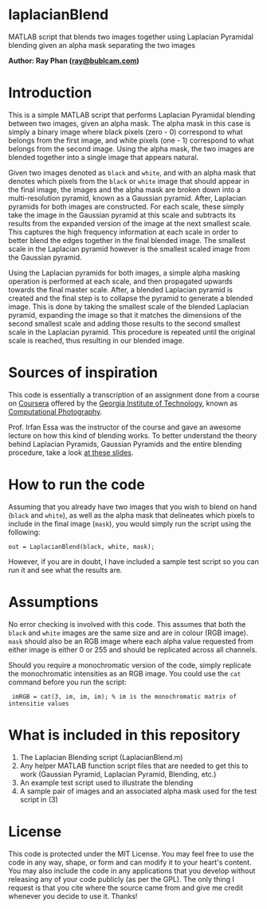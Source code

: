 laplacianBlend
==============

MATLAB script that blends two images together using Laplacian Pyramidal blending given an alpha mask separating the two images

**Author: Ray Phan (ray@bublcam.com)**

# Introduction

This is a simple MATLAB script that performs Laplacian Pyramidal blending between two images, given an alpha mask. The alpha mask in this case is simply a binary image where black pixels (zero - 0) correspond to what belongs from the first image, and white pixels (one - 1) correspond to what belongs from the second image.  Using the alpha mask, the two images are blended together into a single image that appears natural.

Given two images denoted as ``black`` and ``white``, and with an alpha mask that denotes which pixels from the ``black`` or ``white`` image that should appear in the final image, the images and the alpha mask are broken down into a multi-resolution pyramid, known as a Gaussian pyramid.  After, Laplacian pyramids for both images are constructed.  For each scale, these simply take the image in the Gaussian pyramid at this scale and subtracts its results from the expanded version of the image at the next smallest scale.  This captures the high frequency information at each scale in order to better blend the edges together in the final blended image.  The smallest scale in the Laplacian pyramid however is the smallest scaled image from the Gaussian pyramid.

Using the Laplacian pyramids for both images, a simple alpha masking operation is performed at each scale, and then propagated upwards towards the final master scale.  After, a blended Laplacian pyramid is created and the final step is to collapse the pyramid to generate a blended image.  This is done by taking the smallest scale of the blended Laplacian pyramid, expanding the image so that it matches the dimensions of the second smallest scale and adding those results to the second smallest scale in the Laplacian pyramid.  This procedure is repeated until the original scale is reached, thus resulting in our blended image.

# Sources of inspiration

This code is essentially a transcription of an assignment done from a course on [Coursera](http://www.coursera.org) offered by the [Georgia Institute of Technology](http://www.gatech.edu), known as [Computational Photography](https://www.coursera.org/course/compphoto).

Prof. Irfan Essa was the instructor of the course and gave an awesome lecture on how this kind of blending works.  To better understand the theory behind Laplacian Pyramids, Gaussian Pyramids and the entire blending procedure, take a look [at these slides](https://www.dropbox.com/s/nuntpy76kdboz0j/ESSA-03-3-Pyramids.pdf?dl=1).

# How to run the code

Assuming that you already have two images that you wish to blend on hand (``black`` and ``white``), as well as the alpha mask that delineates which pixels to include in the final image (``mask``), you would simply run the script using the following:

    out = LaplacianBlend(black, white, mask);
    
However, if you are in doubt, I have included a sample test script so you can run it and see what the results are.

# Assumptions

No error checking is involved with this code.  This assumes that both the ``black`` and ``white`` images are the same size and are in colour (RGB image).  ``mask`` should also be an RGB image where each alpha value requested from either image is either 0 or 255 and should be replicated across all channels.

Should you require a monochromatic version of the code, simply replicate the monochromatic intensities as an RGB image.  You could use the ``cat`` command before you run the script:

     imRGB = cat(3, im, im, im); % im is the monochromatic matrix of intensitie values
     
# What is included in this repository

1.  The Laplacian Blending script (LaplacianBlend.m)
2.  Any helper MATLAB function script files that are needed to get this to work (Gaussian Pyramid, Laplacian Pyramid, Blending, etc.)
3.  An example test script used to illustrate the blending
4.  A sample pair of images and an associated alpha mask used for the test script in (3)

# License
This code is protected under the MIT License.  You may feel free to use the code in any way, shape, or form and can modify it to your heart's content.  You may also include the code in any applications that you develop without releasing any of your code publicly (as per the GPL).  The only thing I request is that you cite where the source came from and give me credit whenever you decide to use it.  Thanks!
